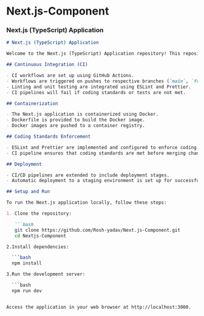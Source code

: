 # Next.js-Component

### Next.js (TypeScript) Application

```markdown
# Next.js (TypeScript) Application

Welcome to the Next.js (TypeScript) Application repository! This repository contains the code for a Next.js application written in TypeScript.

## Continuous Integration (CI)

- CI workflows are set up using GitHub Actions.
- Workflows are triggered on pushes to respective branches (`main`, `feature/*`).
- Linting and unit testing are integrated using ESLint and Prettier.
- CI pipelines will fail if coding standards or tests are not met.

## Containerization

- The Next.js application is containerized using Docker.
- Dockerfile is provided to build the Docker image.
- Docker images are pushed to a container registry.

## Coding Standards Enforcement

- ESLint and Prettier are implemented and configured to enforce coding standards for TypeScript.
- CI pipeline ensures that coding standards are met before merging changes.

## Deployment

- CI/CD pipelines are extended to include deployment stages.
- Automatic deployment to a staging environment is set up for successful builds.

## Setup and Run

To run the Next.js application locally, follow these steps:

1. Clone the repository:

   ```bash
   git clone https://github.com/Rosh-yadav/Next.js-Component.git
   cd Nextjs-Component

2.Install dependencies:

  ```bash
  npm install

3.Run the development server:

  ```bash
  npm run dev


Access the application in your web browser at http://localhost:3000.


